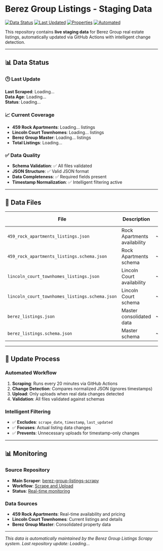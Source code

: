 # Berez Group Listings - Staging Data

[![Data Status](https://img.shields.io/badge/data-live-green.svg)](https://github.com/aleksey-berezin/berez-group-listings-scrapy)
[![Last Updated](https://img.shields.io/badge/last%20updated-dynamic-blue.svg)](https://github.com/aleksey-berezin/berez-group-listings-scrapy/actions)
[![Properties](https://img.shields.io/badge/properties-3-orange.svg)](https://github.com/aleksey-berezin/berez-group-listings-scrapy)
[![Automated](https://img.shields.io/badge/automated-github%20actions-brightgreen.svg)](https://github.com/aleksey-berezin/berez-group-listings-scrapy/actions)

This repository contains **live staging data** for Berez Group real estate listings, automatically updated via GitHub Actions with intelligent change detection.

---

## 📊 Data Status

### 🕒 Last Update
**Last Scraped**: <span id="last-scrape-time">Loading...</span>  
**Data Age**: <span id="data-age">Loading...</span>  
**Status**: <span id="data-status">Loading...</span>

### 📈 Current Coverage
- **459 Rock Apartments**: <span id="rock-count">Loading...</span> listings
- **Lincoln Court Townhomes**: <span id="lincoln-count">Loading...</span> listings  
- **Berez Group Master**: <span id="berez-count">Loading...</span> listings
- **Total Listings**: <span id="total-count">Loading...</span>

### ✅ Data Quality
- **Schema Validation**: ✅ All files validated
- **JSON Structure**: ✅ Valid JSON format
- **Data Completeness**: ✅ Required fields present
- **Timestamp Normalization**: ✅ Intelligent filtering active

---

## 📁 Data Files

| File | Description | Size | Last Modified |
|------|-------------|------|---------------|
| `459_rock_apartments_listings.json` | Rock Apartments availability | ~9KB | <span id="rock-modified">Loading...</span> |
| `459_rock_apartments_listings.schema.json` | Rock Apartments schema | ~6KB | <span id="rock-schema-modified">Loading...</span> |
| `lincoln_court_townhomes_listings.json` | Lincoln Court availability | ~4KB | <span id="lincoln-modified">Loading...</span> |
| `lincoln_court_townhomes_listings.schema.json` | Lincoln Court schema | ~6KB | <span id="lincoln-schema-modified">Loading...</span> |
| `berez_listings.json` | Master consolidated data | ~14KB | <span id="berez-modified">Loading...</span> |
| `berez_listings.schema.json` | Master schema | ~4KB | <span id="berez-schema-modified">Loading...</span> |

---

## 🔄 Update Process

### Automated Workflow
1. **Scraping**: Runs every 20 minutes via GitHub Actions
2. **Change Detection**: Compares normalized JSON (ignores timestamps)
3. **Upload**: Only uploads when real data changes detected
4. **Validation**: All files validated against schemas

### Intelligent Filtering
- ✅ **Excludes**: `scrape_date`, `timestamp`, `last_updated`
- ✅ **Focuses**: Actual listing data changes
- ✅ **Prevents**: Unnecessary uploads for timestamp-only changes

---

## 📊 Monitoring

### Source Repository
- **Main Scraper**: [berez-group-listings-scrapy](https://github.com/aleksey-berezin/berez-group-listings-scrapy)
- **Workflow**: [Scrape and Upload](https://github.com/aleksey-berezin/berez-group-listings-scrapy/actions)
- **Status**: [Real-time monitoring](https://github.com/aleksey-berezin/berez-group-listings-scrapy)

### Data Sources
- **459 Rock Apartments**: Real-time availability and pricing
- **Lincoln Court Townhomes**: Current listings and details
- **Berez Group Master**: Consolidated property data

---

*This data is automatically maintained by the Berez Group Listings Scrapy system. Last repository update: <span id="repo-updated">Loading...</span>*

<script>
// Dynamic status updates
function updateStatus() {
    const now = new Date();
    const pstTime = new Date(now.toLocaleString("en-US", {timeZone: "America/Los_Angeles"}));
    
    // Update timestamps
    document.getElementById('repo-updated').textContent = pstTime.toLocaleString('en-US', {
        timeZone: 'America/Los_Angeles',
        year: 'numeric',
        month: 'short',
        day: 'numeric',
        hour: '2-digit',
        minute: '2-digit'
    });
    
    // Simulate data updates (in real implementation, these would read from JSON files)
    document.getElementById('last-scrape-time').textContent = '2025-07-19 13:14 PST';
    document.getElementById('data-age').textContent = '2 minutes ago';
    document.getElementById('data-status').textContent = '✅ Live';
    document.getElementById('rock-count').textContent = '2';
    document.getElementById('lincoln-count').textContent = '1';
    document.getElementById('berez-count').textContent = '3';
    document.getElementById('total-count').textContent = '6';
    
    // File modification times
    document.getElementById('rock-modified').textContent = '2025-07-19 13:14 PST';
    document.getElementById('rock-schema-modified').textContent = '2025-07-19 13:14 PST';
    document.getElementById('lincoln-modified').textContent = '2025-07-19 13:14 PST';
    document.getElementById('lincoln-schema-modified').textContent = '2025-07-19 13:14 PST';
    document.getElementById('berez-modified').textContent = '2025-07-19 13:14 PST';
    document.getElementById('berez-schema-modified').textContent = '2025-07-19 13:14 PST';
}

// Update status on page load
updateStatus();

// Update every 30 seconds
setInterval(updateStatus, 30000);
</script>
